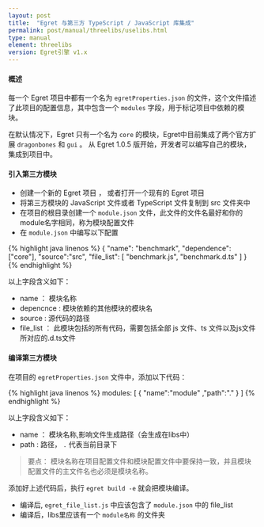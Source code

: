 ```yaml
---
layout: post
title:  "Egret 与第三方 TypeScript / JavaScript 库集成"
permalink: post/manual/threelibs/uselibs.html
type: manual
element: threelibs
version: Egret引擎 v1.x
---
```


#### 概述

每一个 Egret 项目中都有一个名为 ` egretProperties.json ` 的文件，这个文件描述了此项目的配置信息，其中包含一个 ` modules ` 字段，用于标记项目中依赖的模块。


在默认情况下，Egret 只有一个名为 ` core ` 的模块，Egret中目前集成了两个官方扩展  ` dragonbones ` 和 ` gui ` 。 从 Egret 1.0.5 版开始，开发者可以编写自己的模块，集成到项目中。


#### 引入第三方模块

* 创建一个新的 Egret 项目 ， 或者打开一个现有的 Egret 项目
* 将第三方模块的 JavaScript 文件或者 TypeScript 文件复制到 src 文件夹中
* 在项目的根目录创建一个 ` module.json ` 文件，此文件的文件名最好和你的 module名字相同，称为模块配置文件
* 在 ` module.json ` 中编写以下配置

{% highlight java linenos %}
{
    "name": "benchmark",
    "dependence": ["core"],
    "source":"src",
    "file_list": [
        "benchmark.js",
        "benchmark.d.ts"
    ]
}
{% endhighlight %}

以上字段含义如下：

* name ： 模块名称
* depencnce : 模块依赖的其他模块的模块名
* source : 源代码的路径
* file_list ： 此模块包括的所有代码，需要包括全部 js 文件、ts 文件以及js文件所对应的.d.ts文件

#### 编译第三方模块

在项目的 ` egretProperties.json ` 文件中，添加以下代码：

{% highlight java linenos %}
modules:
[
 {
    "name":"module" 
   ,"path":"."
 }
]
{% endhighlight %}

以上字段含义如下：

* name ： 模块名称,影响文件生成路径（会生成在libs中）    
* path : 路径， ` . ` 代表当前目录下     
>要点： 模块名称在项目配置文件和模块配置文件中要保持一致，并且模块配置文件的主文件名也必须是模块名称。


添加好上述代码后，执行 ` egret build -e ` 就会把模块编译。
* 编译后, ` egret_file_list.js ` 中应该包含了 ` module.json ` 中的 file_list
* 编译后，libs里应该有一个 ` module名称 ` 的文件夹




